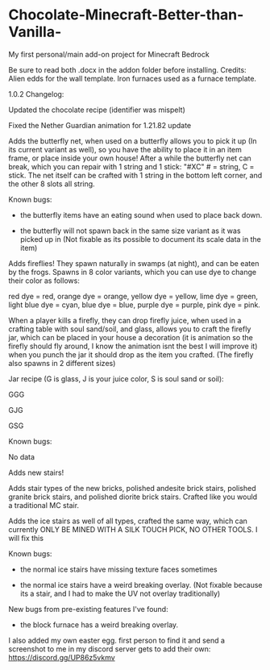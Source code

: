 # Chocolate-Minecraft-Better-than-Vanilla-
My first personal/main add-on project for Minecraft Bedrock

Be sure to read both .docx in the addon folder before installing.
Credits: Alien edds for the wall template. Iron furnaces used as a furnace template.

1.0.2 Changelog:

Updated the chocolate recipe (identifier was mispelt)

Fixed the Nether Guardian animation for 1.21.82 update

Adds the butterfly net, when used on a butterfly allows you to pick it up (In its current variant as well), so you have the ability to place it in an item frame, or place inside your own house! After a while the butterfly net can break, which you can repair with 1 string and 1 stick: "#XC" # = string, C = stick. The net itself can be crafted with 1 string in the bottom left corner, and the other 8 slots all string. 

Known bugs:

 - the butterfly items have an eating sound when used to place back down.

 - the butterfly will not spawn back in the same size variant as it was picked up in (Not fixable as its possible to document its scale data in the item)

Adds fireflies! They spawn naturally in swamps (at night), and can be eaten by the frogs. Spawns in 8 color variants, which you can use dye to change their color as follows:

red dye = red, orange dye = orange, yellow dye = yellow, lime dye = green, light blue dye = cyan, blue dye = blue, purple dye = purple, pink dye = pink. 

When a player kills a firefly, they can drop firefly juice, when used in a crafting table with soul sand/soil, and glass, allows you to craft the firefly jar, which can be placed in your house a decoration (it is animation so the firefly should fly around, I know the animation isnt the best I will improve it) when you punch the jar it should drop as the item you crafted. (The firefly also spawns in 2 different sizes)

Jar recipe (G is glass, J is your juice color, S is soul sand or soil): 

GGG

GJG

GSG

Known bugs:

No data

Adds new stairs! 

Adds stair types of the new bricks, polished andesite brick stairs, polished granite brick stairs, and polished diorite brick stairs. Crafted like you would a traditional MC stair.

Adds the ice stairs as well of all types, crafted the same way, which can currently ONLY BE MINED WITH A SILK TOUCH PICK, NO OTHER TOOLS. I will fix this 

Known bugs:

- the normal ice stairs have missing texture faces sometimes

- the normal ice stairs have a weird breaking overlay. (Not fixable because its a stair, and I had to make the UV not overlay traditionally)

New bugs from pre-existing features I've found:

- the block furnace has a weird breaking overlay.

I also added my own easter egg. first person to find it and send a screenshot to me in my discord server gets to add their own:
https://discord.gg/UP86z5vkmv 
